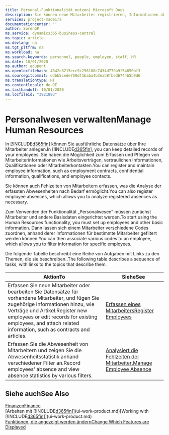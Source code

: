 ```yaml
---
title: Personal-Funktionalität nutzen| Microsoft Docs
description: Sie können neue Mitarbeiter registrieren, Informationen über bestehende Mitarbeiter bearbeiten und Fehlzeiten aufzeichnen und analysieren.
services: project-madeira
documentationcenter: ''
author: SorenGP
ms.service: dynamics365-business-central
ms.topic: article
ms.devlang: na
ms.tgt_pltfrm: na
ms.workload: na
ms.search.keywords: personnel, people, employee, staff, HR
ms.date: 10/01/2020
ms.author: edupont
ms.openlocfilehash: 4842c8215ecc9c256108c7434d779a9f54650bf3
ms.sourcegitcommit: ddbb5cede750df1baba4b3eab8fbed6744b5b9d6
ms.translationtype: HT
ms.contentlocale: de-DE
ms.lasthandoff: 10/01/2020
ms.locfileid: "3921893"
---
```

# <a name="manage-human-resources"></a><span data-ttu-id="dccaa-103">Personalwesen verwalten</span><span class="sxs-lookup"><span data-stu-id="dccaa-103">Manage Human Resources</span></span>
<span data-ttu-id="dccaa-104">In [!INCLUDE[d365fin](includes/d365fin_md.md)] können Sie ausführliche Datensätze über Ihre Mitarbeiter anlegen.</span><span class="sxs-lookup"><span data-stu-id="dccaa-104">In [!INCLUDE[d365fin](includes/d365fin_md.md)], you can keep detailed records of your employees.</span></span> <span data-ttu-id="dccaa-105">Sie haben die Möglichkeit zum Erfassen und Pflegen von Mitarbeiterinformationen wie Arbeitsverträgen, vertraulichen Informationen, Qualifikationen oder Mitarbeiterkontakten.</span><span class="sxs-lookup"><span data-stu-id="dccaa-105">You can register and maintain employee information, such as employment contracts, confidential information, qualifications, and employee contacts.</span></span>

<span data-ttu-id="dccaa-106">Sie können auch Fehlzeiten von Mitarbeitern erfassen, was die Analyse der erfassten Abwesenheiten nach Bedarf ermöglicht.</span><span class="sxs-lookup"><span data-stu-id="dccaa-106">You can also register employee absences, which allows you to analyze registered absences as necessary.</span></span>

<span data-ttu-id="dccaa-107">Zum Verwenden der Funktionalität „Personalwesen” müssen zunächst Mitarbeiter und andere Basisdaten eingerichtet werden.</span><span class="sxs-lookup"><span data-stu-id="dccaa-107">To start using the Human Resources functionality, you must set up employees and other basic information.</span></span> <span data-ttu-id="dccaa-108">Dann lassen sich einem Mitarbeiter verschiedene Codes zuordnen, anhand derer Informationen für bestimmte Mitarbeiter gefiltert werden können.</span><span class="sxs-lookup"><span data-stu-id="dccaa-108">You can then associate various codes to an employee, which allows you to filter information for specific employees.</span></span>

<span data-ttu-id="dccaa-109">Die folgende Tabelle beschreibt eine Reihe von Aufgaben mit Links zu den Themen, die sie beschreiben..</span><span class="sxs-lookup"><span data-stu-id="dccaa-109">The following table describes a sequence of tasks, with links to the topics that describe them.</span></span>

| <span data-ttu-id="dccaa-110">Aktion</span><span class="sxs-lookup"><span data-stu-id="dccaa-110">To</span></span> | <span data-ttu-id="dccaa-111">Siehe</span><span class="sxs-lookup"><span data-stu-id="dccaa-111">See</span></span> |
| --- | --- |
| <span data-ttu-id="dccaa-112">Erfassen Sie neue Mitarbeiter oder bearbeiten Sie Datensätze für vorhandene Mitarbeiter, und fügen Sie zugehörige Informationen hinzu, wie Verträge und Artikel.</span><span class="sxs-lookup"><span data-stu-id="dccaa-112">Register new employees or edit records for existing employees, and attach related information, such as contracts and articles.</span></span> |[<span data-ttu-id="dccaa-113">Erfassen eines Mitarbeiters</span><span class="sxs-lookup"><span data-stu-id="dccaa-113">Register Employees</span></span>](hr-how-register-employees.md) |
| <span data-ttu-id="dccaa-114">Erfassen Sie die Abwesenheit von Mitarbeitern und zeigen Sie die Abwesenheitsstatistik anhand verschiedener Filter an.</span><span class="sxs-lookup"><span data-stu-id="dccaa-114">Record employees' absence and view absence statistics by various filters.</span></span> |[<span data-ttu-id="dccaa-115">Analysiert die Fehlzeiten der Mitarbeiter.</span><span class="sxs-lookup"><span data-stu-id="dccaa-115">Manage Employee Absence</span></span>](hr-how-manage-absence.md) |

## <a name="see-also"></a><span data-ttu-id="dccaa-116">Siehe auch</span><span class="sxs-lookup"><span data-stu-id="dccaa-116">See Also</span></span>
[<span data-ttu-id="dccaa-117">Finanzen</span><span class="sxs-lookup"><span data-stu-id="dccaa-117">Finance</span></span>](finance.md)  
<span data-ttu-id="dccaa-118">[Arbeiten mit [!INCLUDE[d365fin](includes/d365fin_md.md)]](ui-work-product.md)</span><span class="sxs-lookup"><span data-stu-id="dccaa-118">[Working with [!INCLUDE[d365fin](includes/d365fin_md.md)]](ui-work-product.md)</span></span>  
[<span data-ttu-id="dccaa-119">Funktionen, die angezeigt werden ändern</span><span class="sxs-lookup"><span data-stu-id="dccaa-119">Change Which Features are Displayed</span></span>](ui-experiences.md)        
